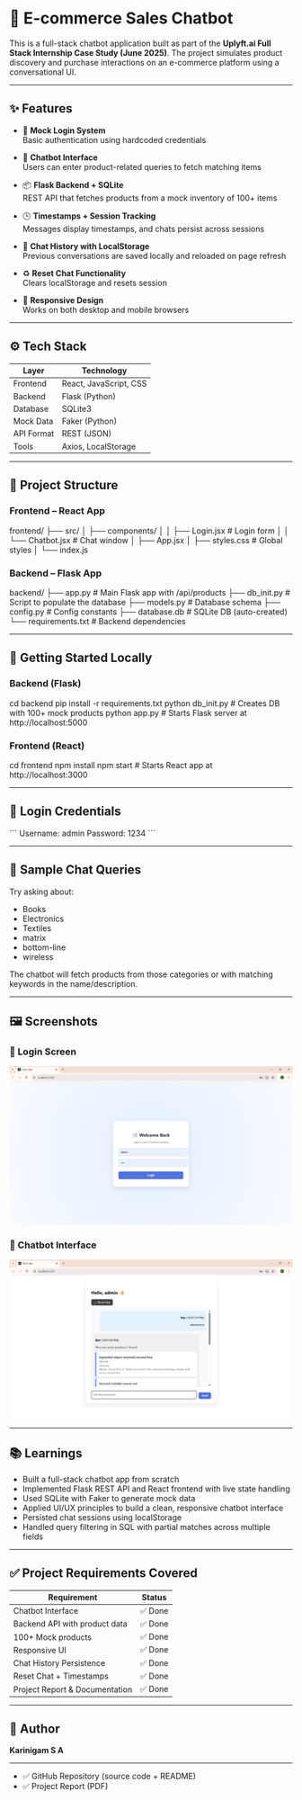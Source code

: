 # 🛒 E-commerce Sales Chatbot

This is a full-stack chatbot application built as part of the **Uplyft.ai Full Stack Internship Case Study (June 2025)**. The project simulates product discovery and purchase interactions on an e-commerce platform using a conversational UI.

---

## ✨ Features

- 🔐 **Mock Login System**  
  Basic authentication using hardcoded credentials

- 💬 **Chatbot Interface**  
  Users can enter product-related queries to fetch matching items

- 📦 **Flask Backend + SQLite**  
  REST API that fetches products from a mock inventory of 100+ items

- 🕒 **Timestamps + Session Tracking**  
  Messages display timestamps, and chats persist across sessions

- 💾 **Chat History with LocalStorage**  
  Previous conversations are saved locally and reloaded on page refresh

- ♻️ **Reset Chat Functionality**  
  Clears localStorage and resets session

- 📱 **Responsive Design**  
  Works on both desktop and mobile browsers

---

## ⚙️ Tech Stack

| Layer      | Technology                 |
|------------|----------------------------|
| Frontend   | React, JavaScript, CSS     |
| Backend    | Flask (Python)             |
| Database   | SQLite3                    |
| Mock Data  | Faker (Python)             |
| API Format | REST (JSON)                |
| Tools      | Axios, LocalStorage        |

---

## 📁 Project Structure

### Frontend – React App


frontend/
├── src/
│   ├── components/
│   │   ├── Login.jsx       # Login form
│   │   └── Chatbot.jsx     # Chat window
│   ├── App.jsx
│   ├── styles.css          # Global styles
│   └── index.js


### Backend – Flask App


backend/
├── app.py                  # Main Flask app with /api/products
├── db_init.py              # Script to populate the database
├── models.py               # Database schema
├── config.py               # Config constants
├── database.db             # SQLite DB (auto-created)
└── requirements.txt        # Backend dependencies


---

## 🚀 Getting Started Locally

### Backend (Flask)


cd backend
pip install -r requirements.txt
python db_init.py         # Creates DB with 100+ mock products
python app.py             # Starts Flask server at http://localhost:5000


### Frontend (React)


cd frontend
npm install
npm start                 # Starts React app at http://localhost:3000


---

## 🔐 Login Credentials

\`\`\`
Username: admin
Password: 1234
\`\`\`

---

## 🧪 Sample Chat Queries

Try asking about:

- Books
- Electronics
- Textiles
- matrix
- bottom-line
- wireless

The chatbot will fetch products from those categories or with matching keywords in the name/description.

---

## 🖼️ Screenshots

### 🔐 Login Screen

![Login Screen](image.png)

### 🤖 Chatbot Interface

![Chat Interface](image-1.png)

---

## 📚 Learnings

- Built a full-stack chatbot app from scratch
- Implemented Flask REST API and React frontend with live state handling
- Used SQLite with Faker to generate mock data
- Applied UI/UX principles to build a clean, responsive chatbot interface
- Persisted chat sessions using localStorage
- Handled query filtering in SQL with partial matches across multiple fields

---

## ✅ Project Requirements Covered

| Requirement                      | Status  |
|----------------------------------|---------|
| Chatbot Interface                | ✅ Done |
| Backend API with product data    | ✅ Done |
| 100+ Mock products               | ✅ Done |
| Responsive UI                    | ✅ Done |
| Chat History Persistence         | ✅ Done |
| Reset Chat + Timestamps          | ✅ Done |
| Project Report & Documentation   | ✅ Done |

---

## 👤 Author

**Karinigam S A**  

---



- ✅ GitHub Repository (source code + README)
- ✅ Project Report (PDF)
